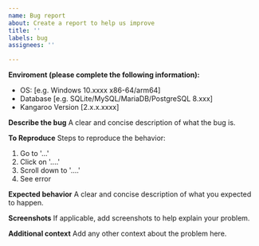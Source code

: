 ```yaml
---
name: Bug report
about: Create a report to help us improve
title: ''
labels: bug
assignees: ''

---
```


**Enviroment (please complete the following information):**
- OS: [e.g. Windows 10.xxxx x86-64/arm64]
- Database [e.g. SQLite/MySQL/MariaDB/PostgreSQL 8.xxx]
- Kangaroo Version [2.x.x.xxxx]

**Describe the bug**
A clear and concise description of what the bug is.

**To Reproduce**
Steps to reproduce the behavior:
1. Go to '...'
2. Click on '....'
3. Scroll down to '....'
4. See error

**Expected behavior**
A clear and concise description of what you expected to happen.

**Screenshots**
If applicable, add screenshots to help explain your problem.

**Additional context**
Add any other context about the problem here.
